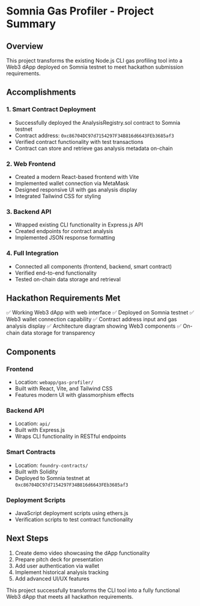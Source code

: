# Somnia Gas Profiler - Project Summary

## Overview

This project transforms the existing Node.js CLI gas profiling tool into a Web3 dApp deployed on Somnia testnet to meet hackathon submission requirements.

## Accomplishments

### 1. Smart Contract Deployment
- Successfully deployed the AnalysisRegistry.sol contract to Somnia testnet
- Contract address: `0xc86704DC97d7154297F34B816d6643FEb3685af3`
- Verified contract functionality with test transactions
- Contract can store and retrieve gas analysis metadata on-chain

### 2. Web Frontend
- Created a modern React-based frontend with Vite
- Implemented wallet connection via MetaMask
- Designed responsive UI with gas analysis display
- Integrated Tailwind CSS for styling

### 3. Backend API
- Wrapped existing CLI functionality in Express.js API
- Created endpoints for contract analysis
- Implemented JSON response formatting

### 4. Full Integration
- Connected all components (frontend, backend, smart contract)
- Verified end-to-end functionality
- Tested on-chain data storage and retrieval

## Hackathon Requirements Met

✅ Working Web3 dApp with web interface
✅ Deployed on Somnia testnet
✅ Web3 wallet connection capability
✅ Contract address input and gas analysis display
✅ Architecture diagram showing Web3 components
✅ On-chain data storage for transparency

## Components

### Frontend
- Location: `webapp/gas-profiler/`
- Built with React, Vite, and Tailwind CSS
- Features modern UI with glassmorphism effects

### Backend API
- Location: `api/`
- Built with Express.js
- Wraps CLI functionality in RESTful endpoints

### Smart Contracts
- Location: `foundry-contracts/`
- Built with Solidity
- Deployed to Somnia testnet at `0xc86704DC97d7154297F34B816d6643FEb3685af3`

### Deployment Scripts
- JavaScript deployment scripts using ethers.js
- Verification scripts to test contract functionality

## Next Steps

1. Create demo video showcasing the dApp functionality
2. Prepare pitch deck for presentation
3. Add user authentication via wallet
4. Implement historical analysis tracking
5. Add advanced UI/UX features

This project successfully transforms the CLI tool into a fully functional Web3 dApp that meets all hackathon requirements.